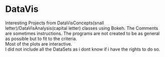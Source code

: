 # DataVis
Interesting Projects from DataVisConcepts(snall letter)/DataVisAnalysis(capital letter) classes using Bokeh. The Comments are sometimes instructions. The programs are not created to be as general as possible but to fit to the criteria. <br>
Most of the plots are interactive.<br>
I did not include all the DataSets as i dont know if i have the rights to do so.
